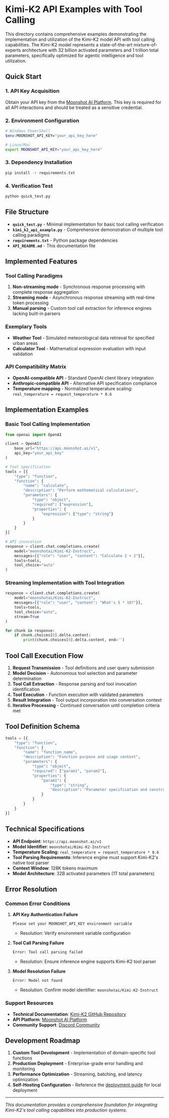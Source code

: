 # Kimi-K2 API Examples with Tool Calling

This directory contains comprehensive examples demonstrating the implementation and utilization of the Kimi-K2 model API with tool calling capabilities. The Kimi-K2 model represents a state-of-the-art mixture-of-experts architecture with 32 billion activated parameters and 1 trillion total parameters, specifically optimized for agentic intelligence and tool utilization.

## Quick Start

### 1. API Key Acquisition
Obtain your API key from the [Moonshot AI Platform](https://platform.moonshot.ai). This key is required for all API interactions and should be treated as a sensitive credential.

### 2. Environment Configuration
```bash
# Windows PowerShell
$env:MOONSHOT_API_KEY="your_api_key_here"

# Linux/Mac
export MOONSHOT_API_KEY="your_api_key_here"
```

### 3. Dependency Installation
```bash
pip install -r requirements.txt
```

### 4. Verification Test
```bash
python quick_test.py
```

## File Structure

- **`quick_test.py`** - Minimal implementation for basic tool calling verification
- **`kimi_k2_api_example.py`** - Comprehensive demonstration of multiple tool calling paradigms
- **`requirements.txt`** - Python package dependencies
- **`API_README.md`** - This documentation file

## Implemented Features

### Tool Calling Paradigms
1. **Non-streaming mode** - Synchronous response processing with complete response aggregation
2. **Streaming mode** - Asynchronous response streaming with real-time token processing
3. **Manual parsing** - Custom tool call extraction for inference engines lacking built-in parsers

### Exemplary Tools
- **Weather Tool** - Simulated meteorological data retrieval for specified urban areas
- **Calculator Tool** - Mathematical expression evaluation with input validation

### API Compatibility Matrix
- **OpenAI-compatible API** - Standard OpenAI client library integration
- **Anthropic-compatible API** - Alternative API specification compliance
- **Temperature mapping** - Normalized temperature scaling: `real_temperature = request_temperature * 0.6`

## Implementation Examples

### Basic Tool Calling Implementation
```python
from openai import OpenAI

client = OpenAI(
    base_url="https://api.moonshot.ai/v1",
    api_key="your_api_key"
)

# Tool specification
tools = [{
    "type": "function",
    "function": {
        "name": "calculate",
        "description": "Perform mathematical calculations",
        "parameters": {
            "type": "object",
            "required": ["expression"],
            "properties": {
                "expression": {"type": "string"}
            }
        }
    }
}]

# API invocation
response = client.chat.completions.create(
    model="moonshotai/Kimi-K2-Instruct",
    messages=[{"role": "user", "content": "Calculate 2 + 2"}],
    tools=tools,
    tool_choice="auto"
)
```

### Streaming Implementation with Tool Integration
```python
response = client.chat.completions.create(
    model="moonshotai/Kimi-K2-Instruct",
    messages=[{"role": "user", "content": "What's 5 * 10?"}],
    tools=tools,
    tool_choice="auto",
    stream=True
)

for chunk in response:
    if chunk.choices[0].delta.content:
        print(chunk.choices[0].delta.content, end='')
```

## Tool Call Execution Flow

1. **Request Transmission** - Tool definitions and user query submission
2. **Model Decision** - Autonomous tool selection and parameter determination
3. **Tool Call Extraction** - Response parsing and tool invocation identification
4. **Tool Execution** - Function execution with validated parameters
5. **Result Integration** - Tool output incorporation into conversation context
6. **Iterative Processing** - Continued conversation until completion criteria met

## Tool Definition Schema

```python
tools = [{
    "type": "function",
    "function": {
        "name": "function_name",
        "description": "Function purpose and usage context",
        "parameters": {
            "type": "object",
            "required": ["param1", "param2"],
            "properties": {
                "param1": {
                    "type": "string",
                    "description": "Parameter specification and constraints"
                }
            }
        }
    }
}]
```

## Technical Specifications

- **API Endpoint**: `https://api.moonshot.ai/v1`
- **Model Identifier**: `moonshotai/Kimi-K2-Instruct`
- **Temperature Scaling**: `real_temperature = request_temperature * 0.6`
- **Tool Parsing Requirements**: Inference engine must support Kimi-K2's native tool parser
- **Context Window**: 128K tokens maximum
- **Model Architecture**: 32B activated parameters (1T total parameters)

## Error Resolution

### Common Error Conditions

1. **API Key Authentication Failure**
   ```
   Please set your MOONSHOT_API_KEY environment variable
   ```
   - Resolution: Verify environment variable configuration

2. **Tool Call Parsing Failure**
   ```
   Error: Tool call parsing failed
   ```
   - Resolution: Ensure inference engine supports Kimi-K2 tool parser

3. **Model Resolution Failure**
   ```
   Error: Model not found
   ```
   - Resolution: Confirm model identifier: `moonshotai/Kimi-K2-Instruct`

### Support Resources

- **Technical Documentation**: [Kimi-K2 GitHub Repository](https://github.com/moonshotai/Kimi-K2)
- **API Platform**: [Moonshot AI Platform](https://platform.moonshot.ai)
- **Community Support**: [Discord Community](https://discord.gg/TYU2fdJykW)

## Development Roadmap

1. **Custom Tool Development** - Implementation of domain-specific tool functions
2. **Production Deployment** - Enterprise-grade error handling and monitoring
3. **Performance Optimization** - Streaming, batching, and latency optimization
4. **Self-Hosting Configuration** - Reference the [deployment guide](../docs/deploy_guidance.md) for local deployment

---

*This documentation provides a comprehensive foundation for integrating Kimi-K2's tool calling capabilities into production systems.* 